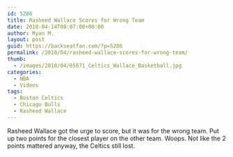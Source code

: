```yaml
---
id: 5286
title: Rasheed Wallace Scores for Wrong Team
date: 2010-04-14T08:07:08+00:00
author: Ryan M.
layout: post
guid: https://backseatfan.com/?p=5286
permalink: /2010/04/rasheed-wallace-scores-for-wrong-team/
thumb:
  - /images/2010/04/65871_Celtics_Wallace_Basketball.jpg
categories:
  - NBA
  - Videos
tags:
  - Boston Celtics
  - Chicago Bulls
  - Rasheed Wallace
---
```


<div class="entry">
  <p>
  </p>

  <p>
    Rasheed Wallace got the urge to score, but it was for the wrong team. Put up two points for the closest player on the other team. Woops. Not like the 2 points mattered anyway, the Celtics still lost.
  </p>
</div>
